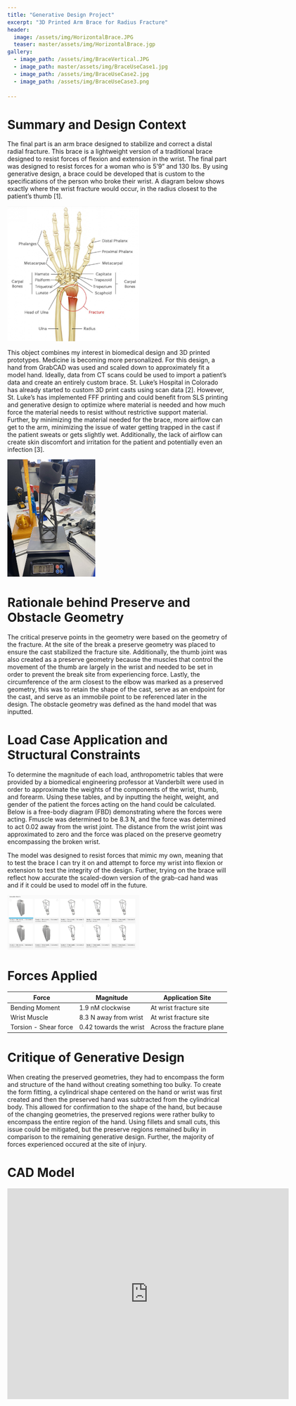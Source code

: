 ```yaml
---
title: "Generative Design Project"
excerpt: "3D Printed Arm Brace for Radius Fracture"
header:
  image: /assets/img/HorizontalBrace.JPG
  teaser: master/assets/img/HorizontalBrace.jgp
gallery:
  - image_path: /assets/img/BraceVertical.JPG
  - image_path: master/assets/img/BraceUseCase1.jpg
  - image_path: /assets/img/BraceUseCase2.jpg
  - image_path: /assets/img/BraceUseCase3.png
     
---
```

# Summary and Design Context

The final part is an arm brace designed to stabilize and correct a distal radial fracture. This brace is a lightweight version of a traditional brace designed to resist forces of flexion and extension in the wrist. The final part was designed to resist forces for a woman who is 5’9” and 130 lbs. By using generative design, a brace could be developed that is custom to the specifications of the person who broke their wrist. 	A diagram below shows exactly where the wrist fracture would occur, in the radius closest to the patient’s thumb [1].

<img src="/assets/img/RadialFracture.png" alt="Alt Text" width="300">

This object combines my interest in biomedical design and 3D printed prototypes. Medicine is becoming more personalized. For this design, a hand from GrabCAD was used and scaled down to approximately fit a model hand. Ideally, data from CT scans could be used to import a patient’s data and create an entirely custom brace. St. Luke’s Hospital in Colorado has already started to custom 3D print casts using scan data [2]. However, St. Luke’s has implemented FFF printing and could benefit from SLS printing and generative design to optimize where material is needed and how much force the material needs to resist without restrictive support material. Further, by minimizing the material needed for the brace, more airflow can get to the arm, minimizing the issue of water getting trapped in the cast if the patient sweats or gets slightly wet. Additionally, the lack of airflow can create skin discomfort and irritation for the patient and potentially even an infection [3].

<img src="/assets/img/BraceWeight.jpg" alt="Alt Text" width="200">

# Rationale behind Preserve and Obstacle Geometry

The critical preserve points in the geometry were based on the geometry of the fracture. At the site of the break a preserve geometry was placed to ensure the cast stabilized the fracture site. Additionally, the thumb joint was also created as a preserve geometry because the muscles that control the movement of the thumb are largely in the wrist and needed to be set in order to prevent the break site from experiencing force. Lastly, the circumference of the arm closest to the elbow was marked as a preserved geometry, this was to retain the shape of the cast, serve as an endpoint for the cast, and serve as an immobile point to be referenced later in the design. The obstacle geometry was defined as the hand model that was inputted.

# Load Case Application and Structural Constraints

To determine the magnitude of each load, anthropometric tables that were provided by a biomedical engineering professor at Vanderbilt were used in order to approximate the weights of the components of the wrist, thumb, and forearm. Using these tables, and by inputting the height, weight, and gender of the patient the forces acting on the hand could be calculated. Below is a free-body diagram (FBD) demonstrating where the forces were acting. Fmuscle was determined to be 8.3 N, and the force was determined to act 0.02 away from the wrist joint. The distance from the wrist joint was approximated to zero and the force was placed on the preserve geometry encompassing the broken wrist. 

The model was designed to resist forces that mimic my own, meaning that to test the brace I can try it on and attempt to force my wrist into flexion or extension to test the integrity of the design. Further, trying on the brace will reflect how accurate the scaled-down version of the grab-cad hand was and if it could be used to model off in the future.

<img src="/assets/img/GenerativeOutcomes.png" alt="Alt Text" width="300">

# Forces Applied 

| **Force** | **Magnitude** | **Application Site**|
| --- | --- | --- |
| Bending Moment | 1.9 nM clockwise | At wrist fracture site |
| Wrist Muscle | 8.3 N away from wrist | At wrist fracture site |
|Torsion - Shear force | 0.42 towards the wrist | Across the fracture plane |

# Critique of Generative Design 

When creating the preserved geometries, they had to encompass the form and structure of the hand without creating something too bulky. To create the form fitting, a cylindrical shape centered on the hand or wrist was first created and then the preserved hand was subtracted from the cylindrical body. This allowed for confirmation to the shape of the hand, but because of the changing geometries, the preserved regions were rather bulky to encompass the entire region of the hand. Using fillets and small cuts, this issue could be mitigated, but the preserve regions remained bulky in comparison to the remaining generative design. Further, the majority of  forces experienced occured at the site of injury. 


# CAD Model
<iframe src="https://vanderbilt643.autodesk360.com/shares/public/SH286ddQT78850c0d8a4a277aa1322249a25?mode=embed" width="640" height="480" allowfullscreen="true" webkitallowfullscreen="true" mozallowfullscreen="true"  frameborder="0"></iframe>
